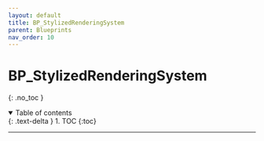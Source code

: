 ```yaml
---
layout: default
title: BP_StylizedRenderingSystem
parent: Blueprints
nav_order: 10
---
```


# BP_StylizedRenderingSystem
{: .no_toc }

<details open markdown="block">
  <summary>
    Table of contents
  </summary>
  {: .text-delta }
1. TOC
{:toc}
</details>

---
